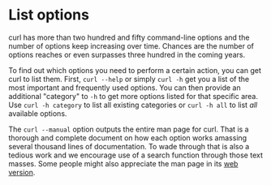 # List options

curl has more than two hundred and fifty command-line options and the number
of options keep increasing over time. Chances are the number of options
reaches or even surpasses three hundred in the coming years.

To find out which options you need to perform a certain action, you can get
curl to list them. First, `curl --help` or simply `curl -h` get you a list of
the most important and frequently used options. You can then provide an
additional "category" to `-h` to get more options listed for that specific
area. Use `curl -h category` to list all existing categories or `curl -h all`
to list *all* available options.

The `curl --manual` option outputs the entire man page for curl. That is a
thorough and complete document on how each option works amassing several
thousand lines of documentation. To wade through that is also a tedious work
and we encourage use of a search function through those text masses. Some
people might also appreciate the man page in its
[web version](https://curl.se/docs/manpage.html).
